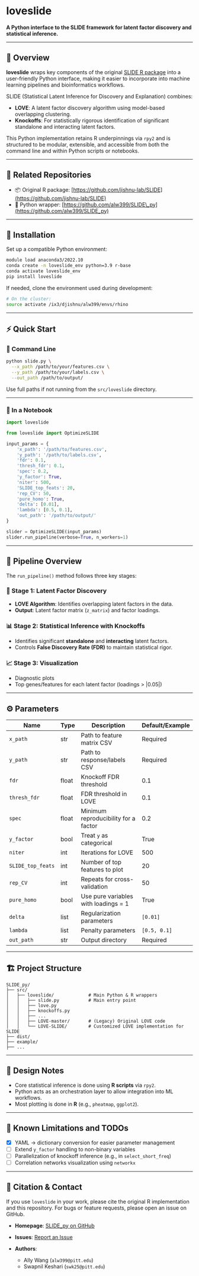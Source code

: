 # loveslide

**A Python interface to the SLIDE framework for latent factor discovery and statistical inference.**

---

## 📘 Overview

**loveslide** wraps key components of the original [SLIDE R package](https://github.com/jishnu-lab/SLIDE) into a user-friendly Python interface, making it easier to incorporate into machine learning pipelines and bioinformatics workflows.

SLIDE (Statistical Latent Inference for Discovery and Explanation) combines:

* **LOVE**: A latent factor discovery algorithm using model-based overlapping clustering.
* **Knockoffs**: For statistically rigorous identification of significant standalone and interacting latent factors.

This Python implementation retains R underpinnings via `rpy2` and is structured to be modular, extensible, and accessible from both the command line and within Python scripts or notebooks.

---

## 🔗 Related Repositories

* 📦 Original R package: [https://github.com/jishnu-lab/SLIDE](https://github.com/jishnu-lab/SLIDE)
* 🐍 Python wrapper: [https://github.com/alw399/SLIDE\_py](https://github.com/alw399/SLIDE_py)

---

## 🚀 Installation

Set up a compatible Python environment:

```bash
module load anaconda3/2022.10
conda create -n loveslide_env python=3.9 r-base
conda activate loveslide_env
pip install loveslide
```

If needed, clone the environment used during development:

```bash
# On the cluster:
source activate /ix3/djishnu/alw399/envs/rhino
```

---

## ⚡ Quick Start

### 📿 Command Line

```bash
python slide.py \
  --x_path /path/to/your/features.csv \
  --y_path /path/to/your/labels.csv \
  --out_path /path/to/output/
```

Use full paths if not running from the `src/loveslide` directory.

---

### 🧪 In a Notebook

```python
import loveslide

from loveslide import OptimizeSLIDE

input_params = {
    'x_path': '/path/to/features.csv',
    'y_path': '/path/to/labels.csv',
    'fdr': 0.1,
    'thresh_fdr': 0.1,
    'spec': 0.2,
    'y_factor': True,
    'niter': 500,
    'SLIDE_top_feats': 20,
    'rep_CV': 50,
    'pure_homo': True,
    'delta': [0.01],
    'lambda': [0.5, 0.1],
    'out_path': '/path/to/output/'
}

slider = OptimizeSLIDE(input_params)
slider.run_pipeline(verbose=True, n_workers=1)
```

---

## 🔬 Pipeline Overview

The `run_pipeline()` method follows three key stages:

### 🧩 Stage 1: Latent Factor Discovery

* **LOVE Algorithm**: Identifies overlapping latent factors in the data.
* **Output**: Latent factor matrix (`z_matrix`) and factor loadings.

### 📊 Stage 2: Statistical Inference with Knockoffs

* Identifies significant **standalone** and **interacting** latent factors.
* Controls **False Discovery Rate (FDR)** to maintain statistical rigor.

### 📈 Stage 3: Visualization

* Diagnostic plots
* Top genes/features for each latent factor (loadings > |0.05|)

---

## ⚙️ Parameters

| Name              | Type  | Description                          | Default/Example |
| ----------------- | ----- | ------------------------------------ | --------------- |
| `x_path`          | str   | Path to feature matrix CSV           | Required        |
| `y_path`          | str   | Path to response/labels CSV          | Required        |
| `fdr`             | float | Knockoff FDR threshold               | 0.1             |
| `thresh_fdr`      | float | FDR threshold in LOVE                | 0.1             |
| `spec`            | float | Minimum reproducibility for a factor | 0.2             |
| `y_factor`        | bool  | Treat `y` as categorical             | True            |
| `niter`           | int   | Iterations for LOVE                  | 500             |
| `SLIDE_top_feats` | int   | Number of top features to plot       | 20              |
| `rep_CV`          | int   | Repeats for cross-validation         | 50              |
| `pure_homo`       | bool  | Use pure variables with loadings = 1 | True            |
| `delta`           | list  | Regularization parameters            | `[0.01]`        |
| `lambda`          | list  | Penalty parameters                   | `[0.5, 0.1]`    |
| `out_path`        | str   | Output directory                     | Required        |

---

## 🏗️ Project Structure

```
SLIDE_py/
├── src/
│   ├── loveslide/             # Main Python & R wrappers
│   │   ├── slide.py           # Main entry point
│   │   ├── love.py
│   │   ├── knockoffs.py
│   │   ├── ...
│   │   ├── LOVE-master/       # (Legacy) Original LOVE code
│   │   └── LOVE-SLIDE/        # Customized LOVE implementation for SLIDE
├── dist/
├── example/
├── ...
```

---

## 🧠 Design Notes

* Core statistical inference is done using **R scripts** via `rpy2`.
* Python acts as an orchestration layer to allow integration into ML workflows.
* Most plotting is done in **R** (e.g., `pheatmap`, `ggplot2`).

---

## 📌 Known Limitations and TODOs

* [x] YAML → dictionary conversion for easier parameter management
* [ ] Extend `y_factor` handling to non-binary variables
* [ ] Parallelization of knockoff inference (e.g., in `select_short_freq`)
* [ ] Correlation networks visualization using `networkx`

---

## 📢 Citation & Contact

If you use `loveslide` in your work, please cite the original R implementation and this repository. For bugs or feature requests, please open an issue on GitHub.

* **Homepage**: [SLIDE\_py on GitHub](https://github.com/alw399/SLIDE_py)
* **Issues**: [Report an Issue](https://github.com/alw399/SLIDE_py/issues)
* **Authors**:

  * Ally Wang (`alw399@pitt.edu`)
  * Swapnil Keshari (`swk25@pitt.edu`)

